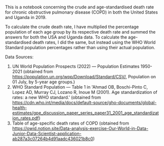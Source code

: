 This is a notebook concerning the crude and age-standardised death rate for chronic obstructive pulmonary disease (COPD) in both the United States and Uganda in 2019.

To calculate the crude death rate, I have multiplied the percentage population of each age group by its respective death rate and summed the answers for both the USA and Uganda data. To calculate the age-standardised death rates, I did the same, but instead using the WHO World Standard population percentages rather than using their actual population.

Data Sources:

1. UN World Population Prospects (2022) — Population Estimates 1950-2021 (obtained from https://population.un.org/wpp/Download/Standard/CSV/, Population on 01 July, by 5-year age groups.)
2. WHO Standard Population — Table 1 in 'Ahmad OB, Boschi-Pinto C, Lopez AD, Murray CJ, Lozano R, Inoue M (2001). Age standardization of rates: a new WHO standard.' (obtained from https://cdn.who.int/media/docs/default-source/gho-documents/global-health-estimates/gpe_discussion_paper_series_paper31_2001_age_standardization_rates.pdf)
3. Table of age-specific death rates of COPD (obtained from https://owid.notion.site/Data-analysis-exercise-Our-World-in-Data-Junior-Data-Scientist-application-ab287a3c07264b4d91aadc436021b8c0)
